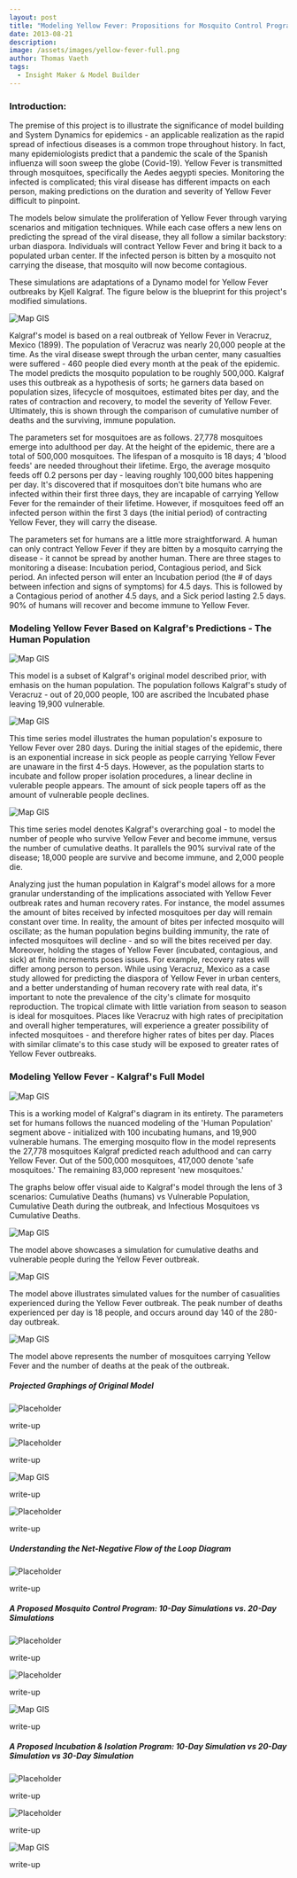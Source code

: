 ```yaml
---
layout: post
title: "Modeling Yellow Fever: Propositions for Mosquito Control Program vs. Isolation & Incubation Program"
date: 2013-08-21
description: 
image: /assets/images/yellow-fever-full.png
author: Thomas Vaeth
tags: 
  - Insight Maker & Model Builder
---
```


### Introduction:

The premise of this project is to illustrate the significance of model building and System Dynamics for epidemics - an applicable realization as the rapid spread of infectious diseases is a common trope throughout history. In fact, many epidemiologists predict that a pandemic the scale of the Spanish influenza will soon sweep the globe (Covid-19). Yellow Fever is transmitted through mosquitoes, specifically the Aedes aegypti species. Monitoring the infected is complicated; this viral disease has different impacts on each person, making predictions on the duration and severity of Yellow Fever difficult to pinpoint.

The models below simulate the proliferation of Yellow Fever through varying scenarios and mitigation techniques. While each case offers a new lens on predicting the spread of the viral disease, they all follow a similar backstory: urban diaspora. Individuals will contract Yellow Fever and bring it back to a populated urban center. If the infected person is bitten by a mosquito not carrying the disease, that mosquito will now become contagious.

These simulations are adaptations of a Dynamo model for Yellow Fever outbreaks by Kjell Kalgraf. The figure below is the blueprint for this project's modified simulations.

![Map GIS](/assets/images/kalgraf-model.png)

Kalgraf's model is based on a real outbreak of Yellow Fever in Veracruz, Mexico (1899). The  population of Veracruz was nearly 20,000 people at the time. As the viral disease swept through the urban center, many casualties were suffered - 460 people died every month at the peak of the epidemic. The model predicts the mosquito population to be roughly 500,000. Kalgraf uses this outbreak as a hypothesis of sorts; he garners data based on population sizes, lifecycle of mosquitoes, estimated bites per day, and the rates of contraction and recovery, to model the severity of Yellow Fever. Ultimately, this is shown through the comparison of cumulative number of deaths and the surviving, immune population.

The parameters set for mosquitoes are as follows. 27,778 mosquitoes emerge into adulthood per day. At the height of the epidemic, there are a total of 500,000 mosquitoes. The lifespan of a mosquito is 18 days; 4 'blood feeds' are needed throughout their lifetime. Ergo, the average mosquito feeds off 0.2 persons per day - leaving roughly 100,000 bites happening per day. It's discovered that if mosquitoes don't bite humans who are infected within their first three days, they are incapable of carrying Yellow Fever for the remainder of their lifetime. However, if mosquitoes feed off an infected person within the first 3 days (the initial period) of contracting Yellow Fever, they will carry the disease.

The parameters set for humans are a little more straightforward. A human can only contract Yellow Fever if they are bitten by a mosquito carrying the disease - it cannot be spread by another human. There are three stages to monitoring a disease: Incubation period, Contagious period, and Sick period. An infected person will enter an Incubation period (the # of days between infection and signs of symptoms) for 4.5 days. This is followed by a Contagious period of another 4.5 days, and a Sick period lasting 2.5 days. 90% of humans will recover and become immune to Yellow Fever. 

### Modeling Yellow Fever Based on Kalgraf's Predictions - The Human Population

![Map GIS](/assets/images/yellow-fever-human.png)

This model is a subset of Kalgraf's original model described prior, with emhasis on the human population. The population follows Kalgraf's study of Veracruz - out of 20,000 people, 100 are ascribed the Incubated phase leaving 19,900 vulnerable.

![Map GIS](/assets/images/vulnerable-vs-sick.png)

This time series model illustrates the human population's exposure to Yellow Fever over 280 days. During the initial stages of the epidemic, there is an exponential increase in sick people as people carrying Yellow Fever are unaware in the first 4-5 days. However, as the population starts to incubate and follow proper isolation procedures, a linear decline in vulerable people appears. The amount of sick people tapers off as the amount of vulnerable people declines.

![Map GIS](/assets/images/immune-vs-deaths.png)

This time series model denotes Kalgraf's overarching goal - to model the number of people who survive Yellow Fever and become immune, versus the number of cumulative deaths. It parallels the 90% survival rate of the disease; 18,000 people are survive and become immune, and 2,000 people die.

Analyzing just the human population in Kalgraf's model allows for a more granular understanding of the implications associated with Yellow Fever outbreak rates and human recovery rates. For instance, the model assumes the amount of bites received by infected mosquitoes per day will remain constant over time. In reality, the amount of bites per infected mosquito will oscillate; as the human population begins building immunity, the rate of infected mosquitoes will decline - and so will the bites received per day. Moreover, holding the stages of Yellow Fever (incubated, contagious, and sick) at finite increments poses issues. For example, recovery rates will differ among person to person. While using Veracruz, Mexico as a case study allowed for predicting the diaspora of Yellow Fever in urban centers, and a better understanding of human recovery rate with real data, it's important to note the prevalence of the city's climate for mosquito reproduction. The tropical climate with little variation from season to season is ideal for mosquitoes. Places like Veracruz with high rates of precipitation and overall higher temperatures, will experience a greater possibility of infected mosquitoes - and therefore higher rates of bites per day. Places with similar climate's to this case study will be exposed to greater rates of Yellow Fever outbreaks.

### Modeling Yellow Fever - Kalgraf's Full Model

![Map GIS](/assets/images/yellow-fever-full.png)

This is a working model of Kalgraf's diagram in its entirety. The parameters set for humans follows the nuanced modeling of the 'Human Population' segment above - initialized with 100 incubating humans, and 19,900 vulnerable humans. The emerging mosquito flow in the model represents the 27,778 mosquitoes Kalgraf predicted reach adulthood and can carry Yellow Fever. Out of the 500,000 mosquitoes, 417,000 denote 'safe mosquitoes.' The remaining 83,000 represent 'new mosquitoes.'



The graphs below offer visual aide to Kalgraf's model through the lens of 3 scenarios: Cumulative Deaths (humans) vs Vulnerable Population, Cumulative Death during the outbreak, and Infectious Mosquitoes vs Cumulative Deaths.

![Map GIS](/assets/images/cumulative-vulnerable.png)

The model above showcases a simulation for cumulative deaths and vulnerable people during the Yellow Fever outbreak.

![Map GIS](/assets/images/deaths.png)

The model above illustrates simulated values for the number of casualities experienced during the Yellow Fever outbreak. The peak number of deaths experienced per day is 18 people, and occurs around day 140 of the 280-day outbreak.

![Map GIS](/assets/images/mosquitoes-vs-death.png)

The model above represents the number of mosquitoes carrying Yellow Fever and the number of deaths at the peak of the outbreak.

##### Projected Graphings of Original Model

![Placeholder](/assets/images/Cummulative-Deaths-vs-Infectious-Mosquito.png)

write-up

![Placeholder](/assets/images/Sick-People-Simulation.png)

write-up

![Map GIS](/assets/images/Deaths-Over-Time.png)

write-up

![Placeholder](/assets/images/Vulnerable-People.png)

write-up

##### Understanding the Net-Negative Flow of the Loop Diagram

![Placeholder](/assets/images/Net-Neg-Flow-Loop-Diagram.png)

write-up

##### A Proposed Mosquito Control Program: 10-Day Simulations vs. 20-Day Simulations

![Placeholder](/assets/images/larvacide.png)

write-up

![Placeholder](/assets/images/10-Day-Sim-Mosquito-Program.png)

write-up

![Map GIS](/assets/images/20-Day-Sim-Mosquito-Program.png)

write-up

##### A Proposed Incubation & Isolation Program: 10-Day Simulation vs 20-Day Simulation vs 30-Day Simulation

![Placeholder](/assets/images/isolated-model.png)

write-up

![Placeholder](/assets/images/10-Day-Isolation.png)

write-up

![Map GIS](/assets/images/20-Day-vs-30-Day-Isolation.png)

write-up